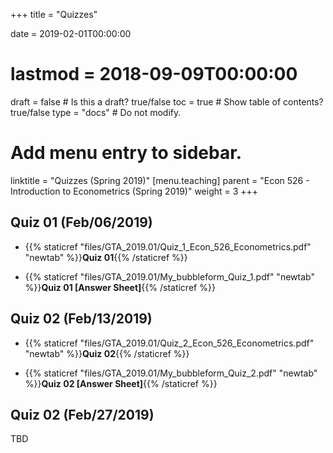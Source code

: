 +++
title = "Quizzes"

date = 2019-02-01T00:00:00
# lastmod = 2018-09-09T00:00:00

draft = false  # Is this a draft? true/false
toc = true  # Show table of contents? true/false
type = "docs"  # Do not modify.

# Add menu entry to sidebar.
linktitle = "Quizzes (Spring 2019)"
[menu.teaching]
  parent = "Econ 526 - Introduction to Econometrics (Spring 2019)"
  weight = 3
+++

## Quiz 01 (Feb/06/2019)

* {{% staticref "files/GTA_2019.01/Quiz_1_Econ_526_Econometrics.pdf" "newtab" %}}**Quiz 01**{{% /staticref %}}

* {{% staticref "files/GTA_2019.01/My_bubbleform_Quiz_1.pdf" "newtab" %}}**Quiz 01 [Answer Sheet]**{{% /staticref %}}

## Quiz 02 (Feb/13/2019)

* {{% staticref "files/GTA_2019.01/Quiz_2_Econ_526_Econometrics.pdf" "newtab" %}}**Quiz 02**{{% /staticref %}}

* {{% staticref "files/GTA_2019.01/My_bubbleform_Quiz_2.pdf" "newtab" %}}**Quiz 02 [Answer Sheet]**{{% /staticref %}}

## Quiz 02 (Feb/27/2019)

TBD